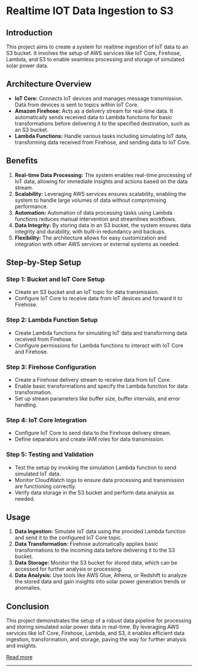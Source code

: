 # Realtime IOT Data Ingestion to S3

## Introduction
This project aims to create a system for realtime ingestion of IoT data to an S3 bucket. It involves the setup of AWS services like IoT Core, Firehose, Lambda, and S3 to enable seamless processing and storage of simulated solar power data.

## Architecture Overview
- **IoT Core:** Connects IoT devices and manages message transmission. Data from devices is sent to topics within IoT Core.
- **Amazon Firehose:** Acts as a delivery stream for real-time data. It automatically sends received data to Lambda functions for basic transformations before delivering it to the specified destination, such as an S3 bucket.
- **Lambda Functions:** Handle various tasks including simulating IoT data, transforming data received from Firehose, and sending data to IoT Core.

## Benefits
1. **Real-time Data Processing:** The system enables real-time processing of IoT data, allowing for immediate insights and actions based on the data stream.
2. **Scalability:** Leveraging AWS services ensures scalability, enabling the system to handle large volumes of data without compromising performance.
3. **Automation:** Automation of data processing tasks using Lambda functions reduces manual intervention and streamlines workflows.
4. **Data Integrity:** By storing data in an S3 bucket, the system ensures data integrity and durability, with built-in redundancy and backups.
5. **Flexibility:** The architecture allows for easy customization and integration with other AWS services or external systems as needed.

## Step-by-Step Setup
### Step 1: Bucket and IoT Core Setup
- Create an S3 bucket and an IoT topic for data transmission.
- Configure IoT Core to receive data from IoT devices and forward it to Firehose.

### Step 2: Lambda Function Setup
- Create Lambda functions for simulating IoT data and transforming data received from Firehose.
- Configure permissions for Lambda functions to interact with IoT Core and Firehose.

### Step 3: Firehose Configuration
- Create a Firehose delivery stream to receive data from IoT Core.
- Enable basic transformations and specify the Lambda function for data transformation.
- Set up stream parameters like buffer size, buffer intervals, and error handling.

### Step 4: IoT Core Integration
- Configure IoT Core to send data to the Firehose delivery stream.
- Define separators and create IAM roles for data transmission.

### Step 5: Testing and Validation
- Test the setup by invoking the simulation Lambda function to send simulated IoT data.
- Monitor CloudWatch logs to ensure data processing and transmission are functioning correctly.
- Verify data storage in the S3 bucket and perform data analysis as needed.

## Usage
1. **Data Ingestion:** Simulate IoT data using the provided Lambda function and send it to the configured IoT Core topic.
2. **Data Transformation:** Firehose automatically applies basic transformations to the incoming data before delivering it to the S3 bucket.
3. **Data Storage:** Monitor the S3 bucket for stored data, which can be accessed for further analysis or processing.
4. **Data Analysis:** Use tools like AWS Glue, Athena, or Redshift to analyze the stored data and gain insights into solar power generation trends or anomalies.

## Conclusion
This project demonstrates the setup of a robust data pipeline for processing and storing simulated solar power data in real-time. By leveraging AWS services like IoT Core, Firehose, Lambda, and S3, it enables efficient data ingestion, transformation, and storage, paving the way for further analysis and insights.

[Read more](https://teebaba.hashnode.dev/realtime-iot-data-ingestion-to-s3)

---